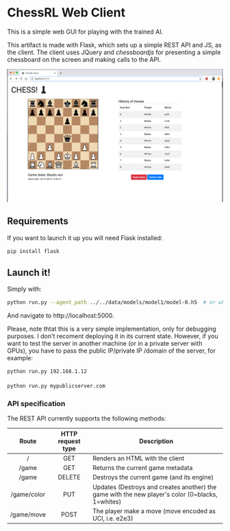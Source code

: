 # ChessRL Web Client

This is a simple web GUI for playing with the trained AI.

This artifact is made with Flask, which sets up a simple REST API and JS, as the
client. The client uses JQuery and *chessboardjs* for presenting a simple chessboard
on the screen and making calls to the API.

![](img/screenshot-gui.png)

## Requirements
If you want to launch it up you will need Flask installed:

```bash
pip install flask
```

## Launch it!

Simply with:

```bash
python run.py --agent_path ../../data/models/model1/model-0.h5  # or wherever the weights are. By default is this path.
```

And navigate to http://localhost:5000.

Please, note thtat this is a very simple implementation, only for debugging purposes. I don't recoment deploying it in its current state. However, if you want to test the server in another machine (or in a private server with GPUs), you have to pass the public IP/private IP /domain of the server, for example:

```bash
python run.py 192.168.1.12

python run.py mypublicserver.com
```

### API specification

The REST API currently supports the following methods:

| Route      |  HTTP request type    |  Description     |
|:----------:|:---------------------:|------------------|
| /          |   GET                 | Renders an HTML with the client |
| /game      |   GET                 | Returns the current game metadata|
| /game      |   DELETE              | Destroys the current game (and its engine)|
| /game/color      |   PUT              | Updates (Destroys and creates another) the game with the new player's color (0=blacks, 1=whites)| 
| /game/move      |   POST              | The player make a move (move encoded as UCI, i.e. e2e3)| 

